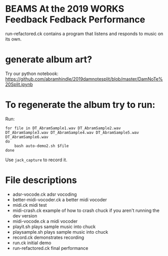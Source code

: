 # BEAMS At the 2019 WORKS Feedback Fedback Performance

run-refactored.ck contains a program that listens and responds to music on its own.

# generate album art?

Try our python notebook: https://github.com/abramhindle/2019damnotesplit/blob/master/DamNoTe%20Split.ipynb

# To regenerate the album try to run:

Run: 

    for file in DT_AbramSample1.wav DT_AbramSample2.wav DT_AbramSample3.wav DT_AbramSample4.wav DT_AbramSample5.wav DT_AbramSample6.wav
    do
        bash auto-demo2.sh $file
    done

Use `jack_capture` to record it.

# File descriptions

* adsr-vocode.ck adsr vocoding
* better-midi-vocoder.ck a better midi vocoder
* midi.ck midi test
* midi-crash.ck example of how to crash chuck if you aren't running the dev version
* midi-vocode.ck a midi vocoder
* playit.sh plays sample music into chuck
* playsample.sh plays sample music into chuck
* record.ck demonstrates recording
* run.ck initial demo
* run-refactored.ck final performance
